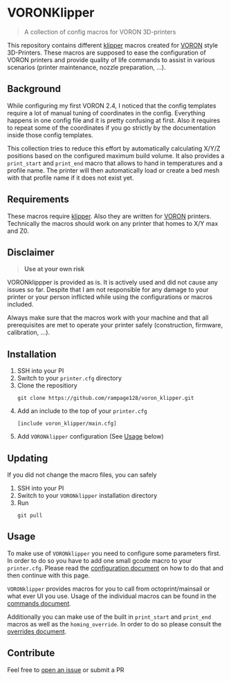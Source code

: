 # VORONKlipper

> A collection of config macros for VORON 3D-printers

This repository contains different [klipper](https://github.com/KevinOConnor/klipper) macros created for 
[VORON](http://vorondesign.com/) style 3D-Printers. These macros are supposed 
to ease the configuration of VORON printers and provide quality of life 
commands to assist in various scenarios (printer maintenance, nozzle 
preparation, ...).

## Background

While configuring my first VORON 2.4, I noticed that the config templates 
require a lot of manual tuning of coordinates in the config. Everything happens 
in one config file and it is pretty confusing at first. Also it requires to 
repeat some of the coordinates if you go strictly by the documentation inside 
those config templates.

This collection tries to reduce this effort by automatically calculating X/Y/Z 
positions based on the configured maximum build volume. It also provides a 
`print_start` and `print_end` macro that allows to hand in temperatures and a 
profile name. The printer will then automatically load or create a bed mesh 
with that profile name if it does not exist yet.

## Requirements

These macros require [klipper](https://github.com/KevinOConnor/klipper).
Also they are written for [VORON](http://vorondesign.com/) printers.
Technically the macros should work on any printer that homes to X/Y max and Z0.

## Disclaimer

> **Use at your own risk**

VORONklippper is provided as is. It is actively used and did not cause any 
issues so far. Despite that I am not responsible for any damage to your printer 
or your person inflicted while using the configurations or macros included.

Always make sure that the macros work with your machine and that all 
prerequisites are met to operate your printer safely (construction, firmware, 
calibration, ...).

## Installation

1. SSH into your PI
2. Switch to your `printer.cfg` directory
3. Clone the repositiory
   ```
   git clone https://github.com/rampage128/voron_klipper.git
   ```
4. Add an include to the top of your `printer.cfg`
   ```
   [include voron_klipper/main.cfg]
   ```
5. Add `VORONklipper` configuration (See [Usage](#usage) below)

## Updating

If you did not change the macro files, you can safely

1. SSH into your PI
2. Switch to your `VORONklipper` installation directory
3. Run
   ```
   git pull
   ```

## Usage

To make use of `VORONklipper` you need to configure some parameters first.
In order to do so you have to add one small gcode macro to your `printer.cfg`. 
Please read the [configuration document](docs/configuration.md) 
on how to do that and then continue with this page.

`VORONklipper` provides macros for you to call from octoprint/mainsail or what 
ever UI you use. Usage of the individual macros can be found in the 
[commands document](docs/commands.md).

Additionally you can make use of the built in `print_start` and `print_end` 
macros as well as the `homing_override`. In order to do so please consult the 
[overrides document](docs/overrides.md).

## Contribute

Feel free to [open an issue](https://github.com/rampage128/voron-klipper/issues) 
or submit a PR